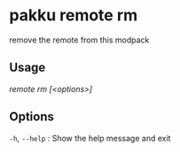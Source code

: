 # pakku remote rm

remove the remote from this modpack

## Usage

<snippet id="snippet-cmd">

<var name="cmd">remote rm</var>
<var name="params">[&lt;options&gt;] </var>
<include from="_template_cmd.md" element-id="template-cmd"/>

</snippet>

## Options

<snippet id="snippet-options-all">

`-h`, `--help`
: Show the help message and exit

</snippet>
